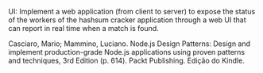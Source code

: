 UI: Implement a web application (from client to server) to expose the status of the workers of the hashsum cracker application through a web UI that can report in real time when a match is found.

Casciaro, Mario; Mammino, Luciano. Node.js Design Patterns: Design and implement production-grade Node.js applications using proven patterns and techniques, 3rd Edition (p. 614). Packt Publishing. Edição do Kindle. 